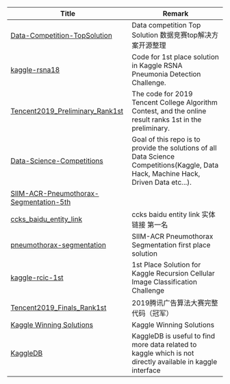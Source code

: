 | Title | Remark |
| ----- | ------ |
| [Data-Competition-TopSolution](https://github.com/Smilexuhc/Data-Competition-TopSolution)|Data competition Top Solution 数据竞赛top解决方案开源整理|
|[kaggle-rsna18](https://github.com/i-pan/kaggle-rsna18)|Code for 1st place solution in Kaggle RSNA Pneumonia Detection Challenge.|
|[Tencent2019_Preliminary_Rank1st](https://github.com/guoday/Tencent2019_Preliminary_Rank1st)|The code for 2019 Tencent College Algorithm Contest, and the online result ranks 1st in the preliminary.|
|[Data-Science-Competitions](https://github.com/interviewBubble/Data-Science-Competitions)|Goal of this repo is to provide the solutions of all Data Science Competitions(Kaggle, Data Hack, Machine Hack, Driven Data etc...).|
|[SIIM-ACR-Pneumothorax-Segmentation-5th](https://github.com/earhian/SIIM-ACR-Pneumothorax-Segmentation-5th)|
|[ccks_baidu_entity_link](https://github.com/panchunguang/ccks_baidu_entity_link)|ccks baidu entity link 实体链接 第一名|
|[pneumothorax-segmentation](https://github.com/sneddy/pneumothorax-segmentation)| SIIM-ACR Pneumothorax Segmentation first place solution |
|[kaggle-rcic-1st](https://github.com/maciej-sypetkowski/kaggle-rcic-1st)|1st Place Solution for Kaggle Recursion Cellular Image Classification Challenge|
|[Tencent2019_Finals_Rank1st](https://github.com/bettenW/Tencent2019_Finals_Rank1st)|2019腾讯广告算法大赛完整代码（冠军）|
|[Kaggle Winning Solutions](http://kagglesolutions.com/)|Kaggle Winning Solutions|
|[KaggleDB](https://kaggledb.com/)|KaggleDB is useful to find more data related to kaggle which is not directly available in kaggle interface|


